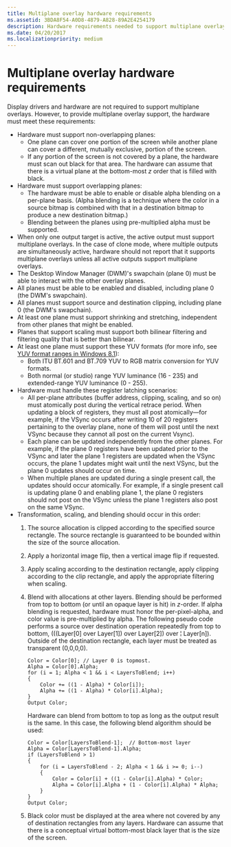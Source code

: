 ```yaml
---
title: Multiplane overlay hardware requirements
ms.assetid: 3BDA8F54-A0D8-4879-A828-89A2E4254179
description: Hardware requirements needed to support multiplane overlays.
ms.date: 04/20/2017
ms.localizationpriority: medium
---
```


# Multiplane overlay hardware requirements


Display drivers and hardware are not required to support multiplane overlays. However, to provide multiplane overlay support, the hardware must meet these requirements:

-   Hardware must support non-overlapping planes:
    -   One plane can cover one portion of the screen while another plane can cover a different, mutually exclusive, portion of the screen.
    -   If any portion of the screen is not covered by a plane, the hardware must scan out black for that area. The hardware can assume that there is a virtual plane at the bottom-most *z* order that is filled with black.
-   Hardware must support overlapping planes:
    -   The hardware must be able to enable or disable alpha blending on a per-plane basis. (Alpha blending is a technique where the color in a source bitmap is combined with that in a destination bitmap to produce a new destination bitmap.)
    -   Blending between the planes using pre-multiplied alpha must be supported.
-   When only one output target is active, the active output must support multiplane overlays. In the case of clone mode, where multiple outputs are simultaneously active, hardware should not report that it supports multiplane overlays unless all active outputs support multiplane overlays.
-   The Desktop Window Manager (DWM)'s swapchain (plane 0) must be able to interact with the other overlay planes.
-   All planes must be able to be enabled and disabled, including plane 0 (the DWM's swapchain).
-   All planes must support source and destination clipping, including plane 0 (the DWM's swapchain).
-   At least one plane must support shrinking and stretching, independent from other planes that might be enabled.
-   Planes that support scaling must support both bilinear filtering and filtering quality that is better than bilinear.
-   At least one plane must support these YUV formats (for more info, see [YUV format ranges in Windows 8.1](yuv-format-ranges.md)):
    -   Both ITU BT.601 and BT.709 YUV to RGB matrix conversion for YUV formats.
    -   Both normal (or studio) range YUV luminance (16 - 235) and extended-range YUV luminance (0 - 255).
-   Hardware must handle these register latching scenarios:
    -   All per-plane attributes (buffer address, clipping, scaling, and so on) must atomically post during the vertical retrace period. When updating a block of registers, they must all post atomically—for example, if the VSync occurs after writing 10 of 20 registers pertaining to the overlay plane, none of them will post until the next VSync because they cannot all post on the current Vsync).
    -   Each plane can be updated independently from the other planes. For example, if the plane 0 registers have been updated prior to the VSync and later the plane 1 registers are updated when the VSync occurs, the plane 1 updates might wait until the next VSync, but the plane 0 updates should occur on time.
    -   When multiple planes are updated during a single present call, the updates should occur atomically. For example, if a single present call is updating plane 0 and enabling plane 1, the plane 0 registers should not post on the VSync unless the plane 1 registers also post on the same VSync.
-   Transformation, scaling, and blending should occur in this order:
    1.  The source allocation is clipped according to the specified source rectangle. The source rectangle is guaranteed to be bounded within the size of the source allocation.
    2.  Apply a horizontal image flip, then a vertical image flip if requested.
    3.  Apply scaling according to the destination rectangle, apply clipping according to the clip rectangle, and apply the appropriate filtering when scaling.
    4.  Blend with allocations at other layers. Blending should be performed from top to bottom (or until an opaque layer is hit) in *z*-order. If alpha blending is requested, hardware must honor the per-pixel-alpha, and color value is pre-multiplied by alpha. The following pseudo code performs a source over destination operation repeatedly from top to bottom, (((Layer\[0\] over Layer\[1\]) over Layer\[2\]) over ¦ Layer\[n\]). Outside of the destination rectangle, each layer must be treated as transparent (0,0,0,0).

        ``` syntax
        Color = Color[0]; // Layer 0 is topmost.
        Alpha = Color[0].Alpha;
        for (i = 1; Alpha < 1 && i < LayersToBlend; i++)
        {
            Color += ((1 - Alpha) * Color[i]);
            Alpha += ((1 - Alpha) * Color[i].Alpha);
        }
        Output Color;
        ```

        Hardware can blend from bottom to top as long as the output result is the same. In this case, the following blend algorithm should be used:

        ``` syntax
        Color = Color[LayersToBlend-1];  // Bottom-most layer
        Alpha = Color[LayersToBlend-1].Alpha;
        if (LayersToBlend > 1)
        {
            for (i = LayersToBlend - 2; Alpha < 1 && i >= 0; i--)
            {
                Color = Color[i] + ((1 - Color[i].Alpha) * Color;
                Alpha = Color[i].Alpha + (1 - Color[i].Alpha) * Alpha;
            }
        }
        Output Color;
        ```

    5.  Black color must be displayed at the area where not covered by any of destination rectangles from any layers. Hardware can assume that there is a conceptual virtual bottom-most black layer that is the size of the screen.

 

 






